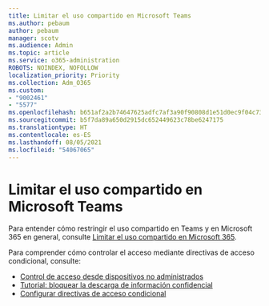 ```yaml
---
title: Limitar el uso compartido en Microsoft Teams
ms.author: pebaum
author: pebaum
manager: scotv
ms.audience: Admin
ms.topic: article
ms.service: o365-administration
ROBOTS: NOINDEX, NOFOLLOW
localization_priority: Priority
ms.collection: Adm_O365
ms.custom:
- "9002461"
- "5577"
ms.openlocfilehash: b651af2a2b74647625adfc7af3a90f90808d1e51d0ec9f04c73313fd7232c4ac
ms.sourcegitcommit: b5f7da89a650d2915dc652449623c78be6247175
ms.translationtype: HT
ms.contentlocale: es-ES
ms.lasthandoff: 08/05/2021
ms.locfileid: "54067065"
---
```

# <a name="limit-sharing-in-microsoft-teams"></a>Limitar el uso compartido en Microsoft Teams

Para entender cómo restringir el uso compartido en Teams y en Microsoft 365 en general, consulte [Limitar el uso compartido en Microsoft 365](https://docs.microsoft.com/microsoft-365/solutions/microsoft-365-limit-sharing?view=o365-worldwide).

Para comprender cómo controlar el acceso mediante directivas de acceso condicional, consulte:

- [Control de acceso desde dispositivos no administrados](https://docs.microsoft.com/sharepoint/control-access-from-unmanaged-devices)
- [Tutorial: bloquear la descarga de información confidencial](https://docs.microsoft.com/cloud-app-security/use-case-proxy-block-session-aad)
- [Configurar directivas de acceso condicional](https://docs.microsoft.com/microsoft-365/business/set-up-conditional-access-policies?view=o365-worldwide)
